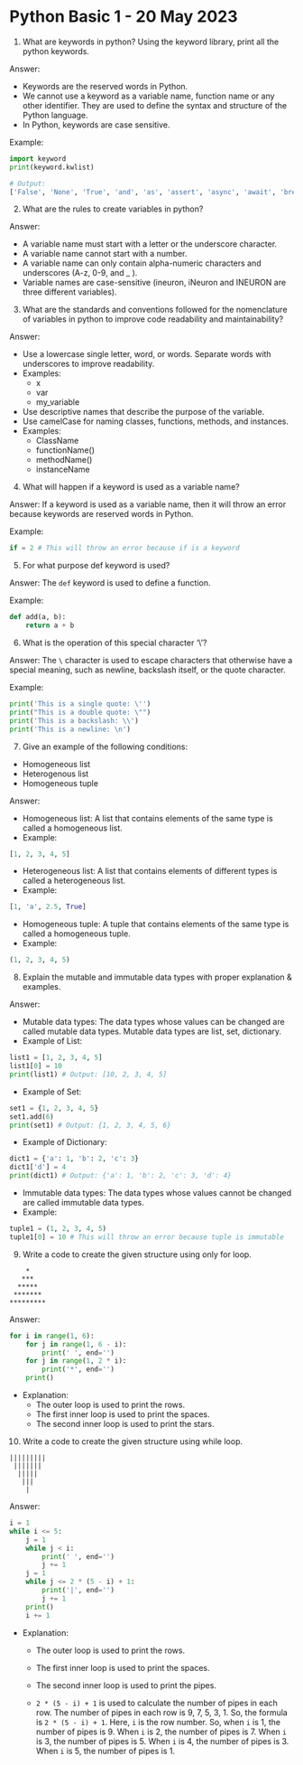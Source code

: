 # Python Basic 1 - 20 May 2023

1. What are keywords in python? Using the keyword library, print all the python keywords.

Answer: 
- Keywords are the reserved words in Python.
- We cannot use a keyword as a variable name, function name or any other identifier. They are used to define the syntax and structure of the Python language.
- In Python, keywords are case sensitive.

Example:
```python
import keyword
print(keyword.kwlist)

# Output:
['False', 'None', 'True', 'and', 'as', 'assert', 'async', 'await', 'break', 'class', 'continue', 'def', 'del', 'elif', 'else', 'except', 'finally', 'for', 'from', 'global', 'if', 'import', 'in', 'is', 'lambda', 'nonlocal', 'not', 'or', 'pass', 'raise', 'return', 'try', 'while', 'with', 'yield']
```

2. What are the rules to create variables in python?

Answer:
- A variable name must start with a letter or the underscore character.
- A variable name cannot start with a number.
- A variable name can only contain alpha-numeric characters and underscores (A-z, 0-9, and _ ).
- Variable names are case-sensitive (ineuron, iNeuron and INEURON are three different variables).

3. What are the standards and conventions followed for the nomenclature of variables in python to improve code readability and maintainability?

Answer: 
- Use a lowercase single letter, word, or words. Separate words with underscores to improve readability.
- Examples:
    - x
    - var
    - my_variable
- Use descriptive names that describe the purpose of the variable.
- Use camelCase for naming classes, functions, methods, and instances.
- Examples:
    - ClassName
    - functionName()
    - methodName()
    - instanceName


4. What will happen if a keyword is used as a variable name?

Answer: If a keyword is used as a variable name, then it will throw an error because keywords are reserved words in Python.

Example:
```python
if = 2 # This will throw an error because if is a keyword
``` 

5. For what purpose def keyword is used?

Answer: The `def` keyword is used to define a function.

Example:
```python
def add(a, b):
    return a + b
```

6. What is the operation of this special character ‘\’?

Answer: The `\` character is used to escape characters that otherwise have a special meaning, such as newline, backslash itself, or the quote character.

Example:
```python
print('This is a single quote: \'')
print("This is a double quote: \"")
print('This is a backslash: \\')
print('This is a newline: \n')
```

7. Give an example of the following conditions:
- Homogeneous list
- Heterogenous list
- Homogeneous tuple

Answer:
- Homogeneous list: A list that contains elements of the same type is called a homogeneous list.
- Example:
```python
[1, 2, 3, 4, 5]
```
- Heterogeneous list: A list that contains elements of different types is called a heterogeneous list.
- Example:
```python
[1, 'a', 2.5, True]
```
- Homogeneous tuple: A tuple that contains elements of the same type is called a homogeneous tuple.
- Example:
```python
(1, 2, 3, 4, 5)
```

8. Explain the mutable and immutable data types with proper explanation & examples.

Answer:
- Mutable data types: The data types whose values can be changed are called mutable data types. Mutable data types are list, set, dictionary.
- Example of List:
```python
list1 = [1, 2, 3, 4, 5]
list1[0] = 10
print(list1) # Output: [10, 2, 3, 4, 5]
```
- Example of Set:
```python
set1 = {1, 2, 3, 4, 5}
set1.add(6)
print(set1) # Output: {1, 2, 3, 4, 5, 6}
```
- Example of Dictionary:
```python
dict1 = {'a': 1, 'b': 2, 'c': 3}
dict1['d'] = 4
print(dict1) # Output: {'a': 1, 'b': 2, 'c': 3, 'd': 4}
```

- Immutable data types: The data types whose values cannot be changed are called immutable data types.
- Example:
```python
tuple1 = (1, 2, 3, 4, 5)
tuple1[0] = 10 # This will throw an error because tuple is immutable
```

9. Write a code to create the given structure using only for loop.
```
    *
   ***
  *****
 *******
*********
```

Answer:
```python
for i in range(1, 6):
    for j in range(1, 6 - i):
        print(' ', end='')
    for j in range(1, 2 * i):
        print('*', end='')
    print()
```

- Explanation: 
    - The outer loop is used to print the rows.
    - The first inner loop is used to print the spaces.
    - The second inner loop is used to print the stars.

10. Write a code to create the given structure using while loop.
```
|||||||||
 |||||||
  |||||
   |||
    |
```

Answer:
```python
i = 1
while i <= 5:
    j = 1
    while j < i:
        print(' ', end='')
        j += 1
    j = 1
    while j <= 2 * (5 - i) + 1:
        print('|', end='')
        j += 1
    print()
    i += 1
```

- Explanation: 
    - The outer loop is used to print the rows.
    - The first inner loop is used to print the spaces.
    - The second inner loop is used to print the pipes.

    - `2 * (5 - i) + 1` is used to calculate the number of pipes in each row. The number of pipes in each row is 9, 7, 5, 3, 1. So, the formula is `2 * (5 - i) + 1`. Here, `i` is the row number. So, when `i` is 1, the number of pipes is 9. When `i` is 2, the number of pipes is 7. When `i` is 3, the number of pipes is 5. When `i` is 4, the number of pipes is 3. When `i` is 5, the number of pipes is 1.